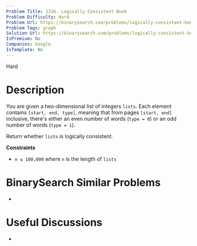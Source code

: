 ```yaml
---
Problem Title: 1316. Logically Consistent Book
Problem Difficulty: Hard
Problem Url: https://binarysearch.com/problems/logically-consistent-book/
Problem Tags: graph
Solution Url: https://binarysearch.com/problems/logically-consistent-book/solutions/
IsPremium: No
Companies: Google
IsTemplate: No
---
```


<span style="color: ;">Hard</span>

# Description

You are given a two-dimensional list of integers `lists`. Each element contains `[start, end, type]`, meaning that from pages `[start, end]` inclusive, there's either an even number of words (`type = 0`) or an odd number of words (`type = 1`).

Return whether `lists` is logically consistent.

**Constraints**
- `n ≤ 100,000` where `n` is the length of `lists`

# BinarySearch Similar Problems

- []()

# Useful Discussions

- []()
